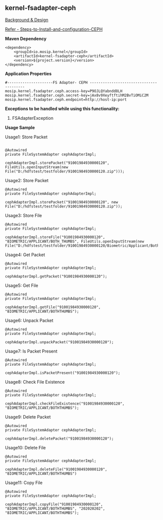 ## kernel-fsadapter-ceph

[Background & Design](../../docs/design/kernel/kernel-filesystemadapter.md)

[Refer - Steps-to-Install-and-configuration-CEPH](https://github.com/mosip/mosip/wiki/Getting-Started#64-steps-to-install-and-configuration-ceph)


**Maven Dependency**

```
<dependency>
	<groupId>io.mosip.kernel</groupId>
	<artifactId>kernel-fsadapter-ceph</artifactId>
	<version>${project.version}</version>
</dependency>
```

**Application Properties**

```
#---------------------FS Adapter- CEPH ----------------------------------------
mosip.kernel.fsadapter.ceph.access-key=P9OJLQYabndd8LH
mosip.kernel.fsadapter.ceph.secret-key=jAx8v9XeyftftihM2BvTiOMiC2M
mosip.kernel.fsadapter.ceph.endpoint=http://host-ip:port

```


**Exceptions to be handled while using this functionality:**

1. FSAdapterException


**Usage Sample**
  
Usage1: Store Packet
 
 ```
 
 @Autowired
private FileSystemAdapter cephAdapterImpl;

cephAdapterImpl.storePacket("91001984930000120", FileUtils.openInputStream(new File("D:/hdfstest/testfolder/91001984930000120.zip")));

```

Usage2: Store Packet 

```
@Autowired
private FileSystemAdapter cephAdapterImpl;

cephAdapterImpl.storePacket("91001984930000120", new File("D:/hdfstest/testfolder/91001984930000120.zip"));

```

Usage3: Store File
 
 ```
@Autowired
private FileSystemAdapter cephAdapterImpl;

cephAdapterImpl.storeFile("91001984930000120", "BIOMETRIC/APPLICANT/BOTH_THUMBS", FileUtils.openInputStream(new File("D:/hdfstest/testfolder/91001984930000120/Biometric/Applicant/BothThumbs.jpg")));

 ```

Usage4: Get Packet 

```
@Autowired
private FileSystemAdapter cephAdapterImpl;

cephAdapterImpl.getPacket("91001984930000120");

```

Usage5: Get File 

```
@Autowired
private FileSystemAdapter cephAdapterImpl;

cephAdapterImpl.getFile("91001984930000120", "BIOMETRIC/APPLICANT/BOTHTHUMBS");

```

Usage6: Unpack Packet 

```
@Autowired
private FileSystemAdapter cephAdapterImpl;

cephAdapterImpl.unpackPacket("91001984930000120");

```

Usage7: Is Packet Present 

```
@Autowired
private FileSystemAdapter cephAdapterImpl;

cephAdapterImpl.isPacketPresent("91001984930000120");

```

Usage8: Check File Existence 

```
@Autowired
private FileSystemAdapter cephAdapterImpl;

cephAdapterImpl.checkFileExistence("91001984930000120", "BIOMETRIC/APPLICANT/BOTHTHUMBS");

```

Usage9: Delete Packet 

```
@Autowired
private FileSystemAdapter cephAdapterImpl;

cephAdapterImpl.deletePacket("91001984930000120");

```

Usage10: Delete File 

```
@Autowired
private FileSystemAdapter cephAdapterImpl;

cephAdapterImpl.deleteFile("91001984930000120", "BIOMETRIC/APPLICANT/BOTHTHUMBS")

```

Usage11: Copy File 

```
@Autowired
private FileSystemAdapter cephAdapterImpl;

cephAdapterImpl.copyFile("91001984930000120", "BIOMETRIC/APPLICANT/BOTHTHUMBS", "202020202", "BIOMETRIC/APPLICANT/BOTHTHUMBS");

```
